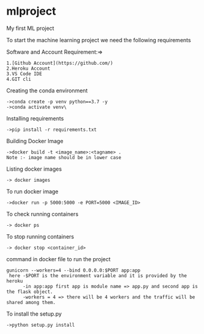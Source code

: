 # mlproject
My first ML project 

To start the machine learning project we need the following requirements

Software and Account Requirement:=>
```
1.[Github Account](https://github.com/) 
2.Heroku Account
3.VS Code IDE
4.GIT cli 
```
Creating the conda environment 
```
->conda create -p venv python==3.7 -y
->conda activate venv\
```
Installing requirements 
```
->pip install -r requirements.txt
```
Building Docker Image
```
->docker build -t <image_name>:<tagname> .
Note :- image name should be in lower case 
```
Listing docker images 
```
-> docker images
```
To run docker image 
```
->docker run -p 5000:5000 -e PORT=5000 <IMAGE_ID>
```
To check running containers 
```
-> docker ps 
```
To stop running containers
```
-> docker stop <container_id>
```
command in docker file to run the project 
```
gunicorn --workers=4 --bind 0.0.0.0:$PORT app:app
 here -$PORT is the environment variable and it is provided by the heroku 
      -in app:app first app is module name => app.py and second app is the flask object.
      -workers = 4 => there will be 4 workers and the traffic will be shared among them.
```
To install the setup.py
```
->python setup.py install
```
      




